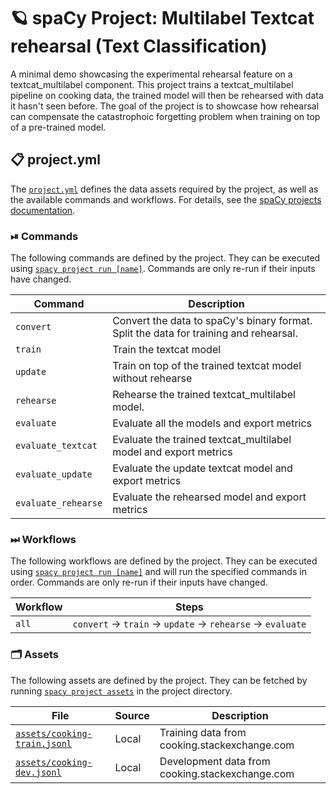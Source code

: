 <!-- SPACY PROJECT: AUTO-GENERATED DOCS START (do not remove) -->

# 🪐 spaCy Project: Multilabel Textcat rehearsal (Text Classification)

A minimal demo showcasing the experimental rehearsal feature on a textcat_multilabel component. This project trains a textcat_multilabel pipeline on cooking data, the trained model will then be rehearsed with data it hasn't seen before. The goal of the project is to showcase how rehearsal can compensate the catastrophoic forgetting problem when training on top of a pre-trained model.

## 📋 project.yml

The [`project.yml`](project.yml) defines the data assets required by the
project, as well as the available commands and workflows. For details, see the
[spaCy projects documentation](https://spacy.io/usage/projects).

### ⏯ Commands

The following commands are defined by the project. They
can be executed using [`spacy project run [name]`](https://spacy.io/api/cli#project-run).
Commands are only re-run if their inputs have changed.

| Command | Description |
| --- | --- |
| `convert` | Convert the data to spaCy's binary format. Split the data for training and rehearsal. |
| `train` | Train the textcat model |
| `update` | Train on top of the trained textcat model without rehearse |
| `rehearse` | Rehearse the trained textcat_multilabel model. |
| `evaluate` | Evaluate all the models and export metrics |
| `evaluate_textcat` | Evaluate the trained textcat_multilabel model and export metrics |
| `evaluate_update` | Evaluate the update textcat model and export metrics |
| `evaluate_rehearse` | Evaluate the rehearsed model and export metrics |

### ⏭ Workflows

The following workflows are defined by the project. They
can be executed using [`spacy project run [name]`](https://spacy.io/api/cli#project-run)
and will run the specified commands in order. Commands are only re-run if their
inputs have changed.

| Workflow | Steps |
| --- | --- |
| `all` | `convert` &rarr; `train` &rarr; `update` &rarr; `rehearse` &rarr; `evaluate` |

### 🗂 Assets

The following assets are defined by the project. They can
be fetched by running [`spacy project assets`](https://spacy.io/api/cli#project-assets)
in the project directory.

| File | Source | Description |
| --- | --- | --- |
| [`assets/cooking-train.jsonl`](assets/cooking-train.jsonl) | Local | Training data from cooking.stackexchange.com |
| [`assets/cooking-dev.jsonl`](assets/cooking-dev.jsonl) | Local | Development data from cooking.stackexchange.com |

<!-- SPACY PROJECT: AUTO-GENERATED DOCS END (do not remove) -->

